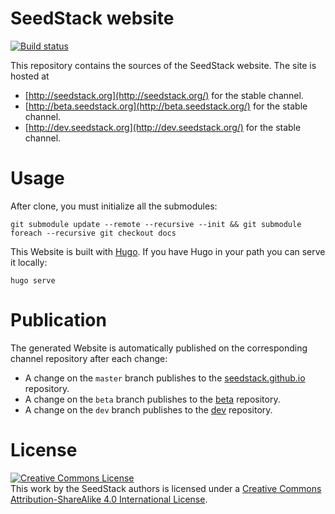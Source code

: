 # SeedStack website 
[![Build status](https://travis-ci.org/seedstack/website.svg?branch=master)](https://travis-ci.org/seedstack/website)

This repository contains the sources of the SeedStack website. The site is hosted at 

* [http://seedstack.org](http://seedstack.org/) for the stable channel. 
* [http://beta.seedstack.org](http://beta.seedstack.org/) for the stable channel. 
* [http://dev.seedstack.org](http://dev.seedstack.org/) for the stable channel. 

# Usage

After clone, you must initialize all the submodules:

    git submodule update --remote --recursive --init && git submodule foreach --recursive git checkout docs

This Website is built with [Hugo](http://gohugo.io/). If you have Hugo in your path you can serve it locally:

    hugo serve
    
# Publication

The generated Website is automatically published on the corresponding channel repository after each change:

* A change on the `master` branch publishes to the [seedstack.github.io](https://github.com/seedstack/seedstack.github.io) repository. 
* A change on the `beta` branch publishes to the [beta](https://github.com/seedstack/beta) repository. 
* A change on the `dev` branch publishes to the [dev](https://github.com/seedstack/dev) repository. 

# License

<a rel="license" href="http://creativecommons.org/licenses/by-sa/4.0/"><img alt="Creative Commons License" style="border-width:0" src="https://i.creativecommons.org/l/by-sa/4.0/88x31.png" /></a><br />This work by <span xmlns:cc="http://creativecommons.org/ns#" property="cc:attributionName">the SeedStack authors</span> is licensed under a <a rel="license" href="http://creativecommons.org/licenses/by-sa/4.0/">Creative Commons Attribution-ShareAlike 4.0 International License</a>.
